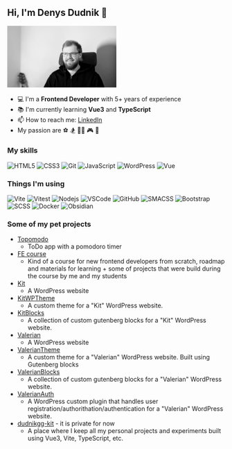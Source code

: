 ## Hi, I'm Denys Dudnik 👋
<img src="./cv-photo.jpg" width="50%"/>

- 💻 I'm a **Frontend Developer** with 5+ years of experience
- 📚 I'm currently learning **Vue3** and **TypeScript**
- 📫 How to reach me: [LinkedIn](https://www.linkedin.com/in/dudnikgg/)
- My passion are ⚽️ 🏂 👨‍💻 🎮 🎸

### My skills
![HTML5](https://img.shields.io/badge/-HTML5-black?style=flat-square&logo=html5&logoColor=white)
![CSS3](https://img.shields.io/badge/-CSS3-black?style=flat-square&logo=css3)
![Git](https://img.shields.io/badge/-Git-black?style=flat-square&logo=git)
![JavaScript](https://img.shields.io/badge/-JavaScript-black?style=flat-square&logo=javascript)
![WordPress](https://img.shields.io/badge/-WordPress-black?style=flat-square&logo=wordpress)
![Vue](https://img.shields.io/badge/-Vuejs-black?style=flat-square&logo=vue.js)

### Things I'm using
![Vite](https://img.shields.io/badge/-Vite-black?style=flat-square&logo=Vite)
![Vitest](https://img.shields.io/badge/-Vitest-black?style=flat-square&logo=Vitest)
![Nodejs](https://img.shields.io/badge/-Nodejs-black?style=flat-square&logo=Node.js)
![VSCode](https://img.shields.io/badge/-VSCode-black?style=flat-square&logo=visual-studio-code)
![GitHub](https://img.shields.io/badge/-GitHub-black?style=flat-square&logo=github)
![SMACSS](https://img.shields.io/badge/-SMACSS-black?style=flat-square&logo=SMACSS)
![Bootstrap](https://img.shields.io/badge/-Bootstrap-black?style=flat-square&logo=bootstrap)
![SCSS](https://img.shields.io/badge/-SCSS-black?style=flat-square&logo=SASS)
![Docker](https://img.shields.io/badge/-Docker-black?style=flat-square&logo=Docker)
![Obsidian](https://img.shields.io/badge/-Obsidian-black?style=flat-square&logo=Obsidian)

### Some of my pet projects
- [Topomodo](https://github.com/dudnikgg/topomodo)
    - ToDo app with a pomodoro timer
- [FE course](https://github.com/dudnikgg/fe-course-bro)
  - Kind of a course for new frontend developers from scratch,
  roadmap and materials for learning + some of projects that were build during the course by me and my students
- [Kit](https://github.com/dudnikgg/kit)
    - A WordPress website
- [KitWPTheme](https://github.com/dudnikgg/kit-theme)
    - A custom theme for a "Kit" WordPress website.
- [KitBlocks](https://github.com/dudnikgg/kit-blocks)
    - A collection of custom gutenberg blocks for a "Kit" WordPress website.
- [Valerian](https://github.com/dudnikgg/valerian)
    - A WordPress website
- [ValerianTheme](https://github.com/dudnikgg/valerian-theme)
    - A custom theme for a "Valerian" WordPress website. Built using Gutenberg blocks
- [ValerianBlocks](https://github.com/dudnikgg/valerian-blocks)
    - A collection of custom gutenberg blocks for a "Valerian" WordPress website.
- [ValerianAuth](https://github.com/dudnikgg/valerian-auth)
    - A WordPress custom plugin that handles user registration/authorithation/authentication for a "Valerian" WordPress website.
- [dudnikgg-kit]() - it is private for now
    - A place where I keep all my personal projects and experiments built using Vue3, Vite, TypeScript, etc.

<!--
**dudnikgg/dudnikgg** is a ✨ _special_ ✨ repository because its `README.md` (this file) appears on your GitHub profile.

Here are some ideas to get you started:

- 🔭 I’m currently working on ...
- 🌱 I’m currently learning ...
- 👯 I’m looking to collaborate on ...
- 🤔 I’m looking for help with ...
- 💬 Ask me about ...
- 📫 How to reach me: ...
- 😄 Pronouns: ...
- ⚡ Fun fact: ...
-->
